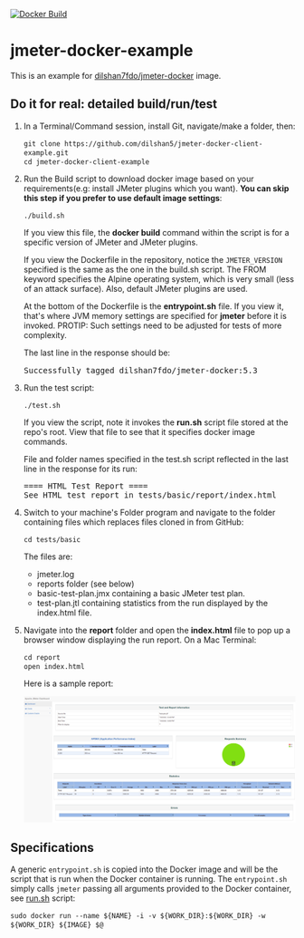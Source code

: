 [![Docker Build](https://img.shields.io/docker/automated/justb4/jmeter.svg)](https://hub.docker.com/r/justb4/jmeter)

# jmeter-docker-example

This is an example for [dilshan7fdo/jmeter-docker](https://hub.docker.com/r/dilshan7fdo/jmeter-docker) image.

## Do it for real: detailed build/run/test

1. In a Terminal/Command session, install Git, navigate/make a folder, then:

   ```
   git clone https://github.com/dilshan5/jmeter-docker-client-example.git
   cd jmeter-docker-client-example
   ```
2. Run the Build script to download docker image based on your requirements(e.g: install JMeter plugins which you want). <b>You can skip this step if you prefer to use default image settings</b>:

   ```
   ./build.sh
   ```

   If you view this file, the <strong>docker build</strong> command within the script is for a specific version of JMeter and JMeter plugins.
   
   If you view the Dockerfile in the repository, notice the `JMETER_VERSION` specified is the same as the one in the build.sh script. The FROM keyword specifies the Alpine operating system, which is very small (less of an attack surface). Also, default JMeter plugins are used.
   
   At the bottom of the Dockerfile is the <strong>entrypoint.sh</strong> file. If you view it, that's where JVM memory settings are specified for <strong>jmeter</strong> before it is invoked. PROTIP: Such settings need to be adjusted for tests of more complexity.

   The last line in the response should be:
   
   <tt>Successfully tagged dilshan7fdo/jmeter-docker:5.3</tt>
   
3. Run the test script:

   ```
   ./test.sh
   ```

   If you view the script, note it invokes the <strong>run.sh</strong> script file stored at the repo's root. View that file to see that it specifies docker image commands.
   
   File and folder names specified in the test.sh script reflected in the last line in the response for its run:

   <pre>
   ==== HTML Test Report ====
   See HTML test report in tests/basic/report/index.html
   </pre>

4. Switch to your machine's Folder program and navigate to the folder containing files which replaces files cloned in from GitHub:
   
   ```
   cd tests/basic
   ```
   
   The files are:
   
   * jmeter.log
   * reports folder (see below)
   * basic-test-plan.jmx containing a basic JMeter test plan.
   * test-plan.jtl containing statistics from the run displayed by the index.html file.
   
   
5. Navigate into the <strong>report</strong> folder and open the <strong>index.html</strong> file to pop up a browser window displaying the run report. On a Mac Terminal:
   
   ```
   cd report
   open index.html
   ```

   Here is a sample report:

   ![docker-jmeter-report](images/JMeter_report.png)


## Specifications

A generic ``entrypoint.sh`` is copied into the Docker image and
will be the script that is run when the Docker container is running. The
``entrypoint.sh`` simply calls ``jmeter`` passing all arguments provided
to the Docker container, see [run.sh](run.sh) script:

```
sudo docker run --name ${NAME} -i -v ${WORK_DIR}:${WORK_DIR} -w ${WORK_DIR} ${IMAGE} $@
```

